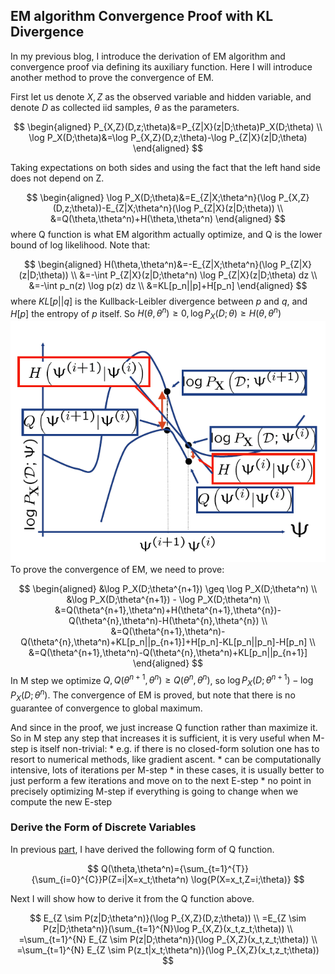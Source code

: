 ## EM algorithm Convergence Proof with KL Divergence

In my previous blog, I introduce the derivation of EM algorithm and convergence proof via defining its auxiliary function. Here I will introduce another method to prove the convergence of EM. 

First let us denote $X, Z$ as the observed variable and hidden variable, and denote $D$ as collected iid samples, $\theta$ as the parameters.

$$
\begin{aligned}
P_{X,Z}(D,z;\theta)&=P_{Z|X}(z|D;\theta)P_X(D;\theta)
\\
\log P_X(D;\theta)&=\log P_{X,Z}(D,z;\theta)-\log P_{Z|X}(z|D;\theta)
\end{aligned}
$$

Taking expectations on both sides and using the fact that the left hand side does not depend on Z.

$$
\begin{aligned}
\log P_X(D;\theta)&=E_{Z|X;\theta^n}(\log P_{X,Z}(D,z;\theta))-E_{Z|X;\theta^n}(\log P_{Z|X}(z|D;\theta))
\\
&=Q(\theta,\theta^n)+H(\theta,\theta^n)
\end{aligned}
$$
where Q function is what EM algorithm actually optimize, and Q is the lower bound of log likelihood. Note that:

$$
\begin{aligned}
H(\theta,\theta^n)&=-E_{Z|X;\theta^n}(\log P_{Z|X}(z|D;\theta))
\\
&=-\int P_{Z|X}(z|D;\theta^n) \log P_{Z|X}(z|D;\theta) dz
\\
&=-\int p_n(z) \log p(z) dz
\\
&=KL[p_n||p]+H[p_n]
\end{aligned}
$$
where $KL[p||q]$ is the Kullback-Leibler divergence between $p$ and $q$, and $H[p]$ the entropy of $p$ itself. So $H(\theta,\theta^n) \geq 0, \log P_X(D;\theta) \geq H(\theta,\theta^n)$
![img](https://raw.githubusercontent.com/sldai/Blog/master/EM_Derive_KL/EM_KL_lower_bound.png)
To prove the convergence of EM, we need to prove:

$$
\begin{aligned}
&\log P_X(D;\theta^{n+1}) \geq \log P_X(D;\theta^n)
\\
&\log P_X(D;\theta^{n+1}) - \log P_X(D;\theta^n)
\\
&=Q(\theta^{n+1},\theta^n)+H(\theta^{n+1},\theta^{n})-Q(\theta^{n},\theta^n)-H(\theta^{n},\theta^{n})
\\
&=Q(\theta^{n+1},\theta^n)-Q(\theta^{n},\theta^n)+KL[p_n||p_{n+1}]+H[p_n]-KL[p_n||p_n]-H[p_n]
\\
&=Q(\theta^{n+1},\theta^n)-Q(\theta^{n},\theta^n)+KL[p_n||p_{n+1}]
\end{aligned}
$$
In M step we optimize $Q, Q(\theta^{n+1},\theta^n)\geq Q(\theta^{n},\theta^n)$, so $\log P_X(D;\theta^{n+1}) - \log P_X(D;\theta^n)$. The convergence of EM is proved, but note that there is no guarantee of convergence to global maximum.

And since in the proof, we just increase Q function rather than maximize it. So in M step any step that increases it is sufficient, it is very useful when M-step is itself non-trivial: 
\* e.g. if there is no closed-form solution one has to resort to numerical methods, like gradient ascent. 
\* can be computationally intensive, lots of iterations per M-step
\* in these cases, it is usually better to just perform a few iterations and move on to the next E-step
\* no point in precisely optimizing M-step if everything is going to change when we compute the new E-step

### Derive the Form of Discrete Variables

In previous [part](/posts/EM_Algorithm_Derivation_and_Auxiliary_Function), I have derived the following form of Q function. 

$$
Q(\theta,\theta^n)={\sum_{t=1}^{T}}{\sum_{i=0}^{C}}P(Z=i|X=x_t;\theta^n) \log{P(X=x_t,Z=i;\theta)}
$$

Next I will show how to derive it from the Q function above. 

$$
E_{Z \sim P(z|D;\theta^n)}(\log P_{X,Z}(D,z;\theta))
\\
=E_{Z \sim P(z|D;\theta^n)}(\sum_{t=1}^{N}\log P_{X,Z}(x_t,z_t;\theta))
\\
=\sum_{t=1}^{N} E_{Z \sim P(z|D;\theta^n)}(\log P_{X,Z}(x_t,z_t;\theta))
\\
=\sum_{t=1}^{N} E_{Z \sim P(z_t|x_t;\theta^n)}(\log P_{X,Z}(x_t,z_t;\theta))
$$

